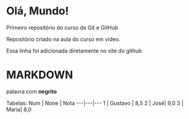 # Olá, Mundo!
 Primeiro repositório do curso de Git e GitHub
 
 Repositório criado na aula do curso em video.
 
Essa linha foi adicionada diretamente no site do github


# MARKDOWN

palavra com **negrito**

Tabelas:
Num | None | Nota
---|---|---
1 | Gustavo | 8,5
2 | José| 9,0
3 | Maria| 8,0